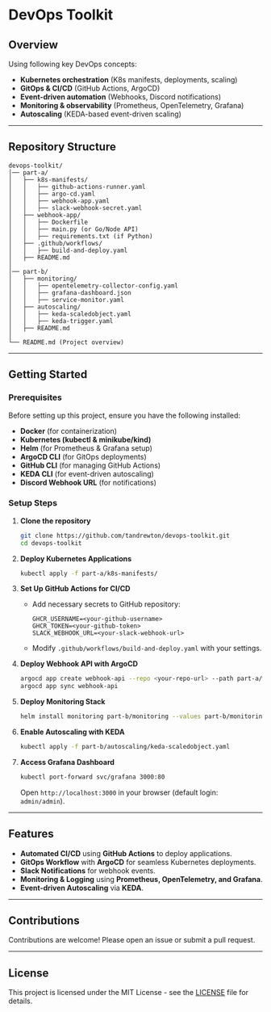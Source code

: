 # DevOps Toolkit

## Overview

Using following key DevOps concepts:

- **Kubernetes orchestration** (K8s manifests, deployments, scaling)
- **GitOps & CI/CD** (GitHub Actions, ArgoCD)
- **Event-driven automation** (Webhooks, Discord notifications)
- **Monitoring & observability** (Prometheus, OpenTelemetry, Grafana)
- **Autoscaling** (KEDA-based event-driven scaling)

---

## Repository Structure

```
devops-toolkit/
│── part-a/
│   ├── k8s-manifests/
│   │   ├── github-actions-runner.yaml
│   │   ├── argo-cd.yaml
│   │   ├── webhook-app.yaml
│   │   ├── slack-webhook-secret.yaml
│   ├── webhook-app/
│   │   ├── Dockerfile
│   │   ├── main.py (or Go/Node API)
│   │   ├── requirements.txt (if Python)
│   ├── .github/workflows/
│   │   ├── build-and-deploy.yaml
│   ├── README.md
│
│── part-b/
│   ├── monitoring/
│   │   ├── opentelemetry-collector-config.yaml
│   │   ├── grafana-dashboard.json
│   │   ├── service-monitor.yaml
│   ├── autoscaling/
│   │   ├── keda-scaledobject.yaml
│   │   ├── keda-trigger.yaml
│   ├── README.md
│
└── README.md (Project overview)
```

---

## Getting Started

### Prerequisites
Before setting up this project, ensure you have the following installed:
- **Docker** (for containerization)
- **Kubernetes (kubectl & minikube/kind)**
- **Helm** (for Prometheus & Grafana setup)
- **ArgoCD CLI** (for GitOps deployments)
- **GitHub CLI** (for managing GitHub Actions)
- **KEDA CLI** (for event-driven autoscaling)
- **Discord Webhook URL** (for notifications)

### Setup Steps
1. **Clone the repository**
   ```sh
   git clone https://github.com/tandrewton/devops-toolkit.git
   cd devops-toolkit
   ```

2. **Deploy Kubernetes Applications**
   ```sh
   kubectl apply -f part-a/k8s-manifests/
   ```

3. **Set Up GitHub Actions for CI/CD**
   - Add necessary secrets to GitHub repository:
     ```plaintext
     GHCR_USERNAME=<your-github-username>
     GHCR_TOKEN=<your-github-token>
     SLACK_WEBHOOK_URL=<your-slack-webhook-url>
     ```
   - Modify `.github/workflows/build-and-deploy.yaml` with your settings.

4. **Deploy Webhook API with ArgoCD**
   ```sh
   argocd app create webhook-api --repo <your-repo-url> --path part-a/webhook-app --dest-namespace default --dest-server https://kubernetes.default.svc
   argocd app sync webhook-api
   ```

5. **Deploy Monitoring Stack**
   ```sh
   helm install monitoring part-b/monitoring --values part-b/monitoring/values.yaml
   ```

6. **Enable Autoscaling with KEDA**
   ```sh
   kubectl apply -f part-b/autoscaling/keda-scaledobject.yaml
   ```

7. **Access Grafana Dashboard**
   ```sh
   kubectl port-forward svc/grafana 3000:80
   ```
   Open `http://localhost:3000` in your browser (default login: `admin/admin`).

---

## Features

- **Automated CI/CD** using **GitHub Actions** to deploy applications.
- **GitOps Workflow** with **ArgoCD** for seamless Kubernetes deployments.
- **Slack Notifications** for webhook events.
- **Monitoring & Logging** using **Prometheus, OpenTelemetry, and Grafana**.
- **Event-driven Autoscaling** via **KEDA**.

---

## Contributions

Contributions are welcome! Please open an issue or submit a pull request.

---

## License

This project is licensed under the MIT License - see the [LICENSE](LICENSE) file for details.

